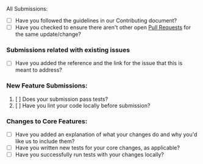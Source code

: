 All Submissions:

* [ ] Have you followed the guidelines in our Contributing document?
* [ ] Have you checked to ensure there aren't other open [Pull Requests](../../../pulls) for the same update/change?

<!-- You can erase any parts of this template not applicable to your Pull Request. -->

### Submissions related with existing issues
* [ ] Have you added the reference and the link for the issue that this is meant to address?

### New Feature Submissions:

1. [ ] Does your submission pass tests?
2. [ ] Have you lint your code locally before submission?

### Changes to Core Features:

* [ ] Have you added an explanation of what your changes do and why you'd like us to include them?
* [ ] Have you written new tests for your core changes, as applicable?
* [ ] Have you successfully run tests with your changes locally?

